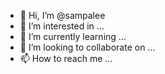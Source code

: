 - 👋 Hi, I’m @sampalee
- 👀 I’m interested in ...
- 🌱 I’m currently learning ...
- 💞️ I’m looking to collaborate on ...
- 📫 How to reach me ...

<!---
sampalee/sampalee is a ✨ special ✨ repository because its `README.md` (this file) appears on your GitHub profile.
You can click the Preview link to take a look at your changes.
--->
